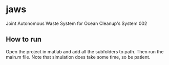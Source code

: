 # jaws
Joint Autonomous Waste System for Ocean Cleanup's System 002

## How to run

Open the project in matlab and add all the subfolders to path. Then run the main.m file. Note that simulation does take some time, so be patient.
